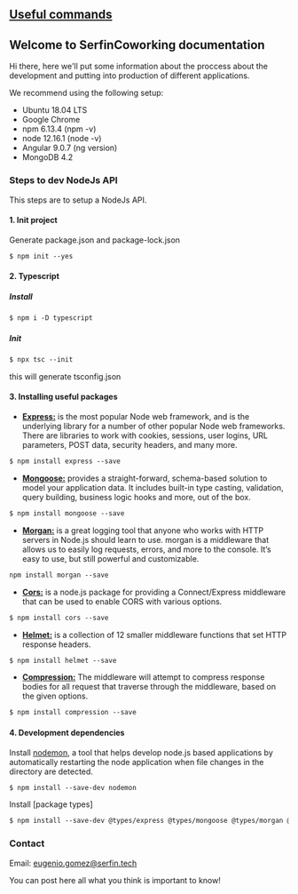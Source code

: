 <h2><a href="/commands/">Useful commands</a></h2>

## Welcome to SerfinCoworking documentation

Hi there, here we'll put some information about the proccess
about the development and putting into production of different applications.

We recommend using the following setup:

- Ubuntu 18.04 LTS
- Google Chrome
- npm 6.13.4 (npm -v)
- node 12.16.1 (node -v)
- Angular 9.0.7 (ng version)
- MongoDB 4.2

### Steps to dev NodeJs API

This steps are to setup a NodeJs API.

#### 1. Init project
Generate package.json and package-lock.json

```markdown
$ npm init --yes
```
#### 2. Typescript
  ##### Install
  ```markdown
  $ npm i -D typescript
  ```
  ##### Init
  ```markdown
  $ npx tsc --init 
  ```
this will generate tsconfig.json

#### 3. Installing useful packages

- <strong>[Express:](https://www.npmjs.com/package/express)</strong> is the most popular Node web framework, and is the underlying library for a number of other popular Node web frameworks. There are libraries to work with cookies, sessions, user logins, URL parameters, POST data, security headers, and many more.

```markdown
$ npm install express --save
```

- <strong>[Mongoose:](https://mongoosejs.com/)</strong> provides a straight-forward, schema-based solution to model your application data. It includes built-in type casting, validation, query building, business logic hooks and more, out of the box.

```markdown
$ npm install mongoose --save
```

- <strong>[Morgan:](https://www.npmjs.com/package/morgan)</strong> is a great logging tool that anyone who works with HTTP servers in Node.js should learn to use. morgan is a middleware that allows us to easily log requests, errors, and more to the console. It’s easy to use, but still powerful and customizable.

```markdown
npm install morgan --save
```
- <strong>[Cors:](https://www.npmjs.com/package/cors)</strong> is a node.js package for providing a Connect/Express middleware that can be used to enable CORS with various options.

```markdown
$ npm install cors --save
```

- <strong>[Helmet:](https://www.npmjs.com/package/helmet)</strong>  is a collection of 12 smaller middleware functions that set HTTP response headers.

```markdown
$ npm install helmet --save
```

- <strong>[Compression:](https://www.npmjs.com/package/compression)</strong> The middleware will attempt to compress response bodies for all request that traverse through the middleware, based on the given options.


```markdown
$ npm install compression --save
```

#### 4. Development dependencies

Install [nodemon](https://www.npmjs.com/package/nodemon), a tool that helps develop node.js based applications by automatically restarting the node application when file changes in the directory are detected.

```markdown
$ npm install --save-dev nodemon
```

Install [package types]

```markdown
$ npm install --save-dev @types/express @types/mongoose @types/morgan @types/cors @types/helmet @types/compression
```

### Contact
Email: eugenio.gomez@serfin.tech

You can post here all what you think is important to know!

